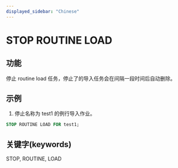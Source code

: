 ```yaml
---
displayed_sidebar: "Chinese"
---
```


# STOP ROUTINE LOAD

## 功能

停止 routine load 任务，停止了的导入任务会在间隔一段时间后自动删除。

## 示例

1. 停止名称为 test1 的例行导入作业。

```sql
STOP ROUTINE LOAD FOR test1;
```

## 关键字(keywords)

STOP, ROUTINE, LOAD
